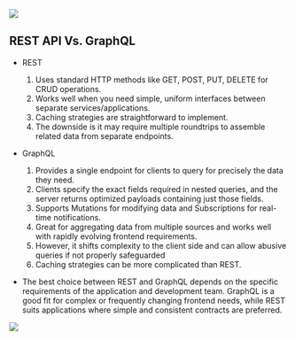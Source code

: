 <img src="https://substack-post-media.s3.amazonaws.com/public/images/972d1d02-396b-4464-b8a3-320b0cbd0f6f_1743x1536.jpeg">

## REST API Vs. GraphQL

* REST
  1. Uses standard HTTP methods like GET, POST, PUT, DELETE for CRUD operations.
  1. Works well when you need simple, uniform interfaces between separate services/applications.
  1. Caching strategies are straightforward to implement.
  1. The downside is it may require multiple roundtrips to assemble related data from separate endpoints.

* GraphQL
  1. Provides a single endpoint for clients to query for precisely the data they need.
  1. Clients specify the exact fields required in nested queries, and the server returns optimized payloads containing just those fields.
  1. Supports Mutations for modifying data and Subscriptions for real-time notifications.
  1. Great for aggregating data from multiple sources and works well with rapidly evolving frontend requirements.
  1. However, it shifts complexity to the client side and can allow abusive queries if not properly safeguarded
  1. Caching strategies can be more complicated than REST.

* The best choice between REST and GraphQL depends on the specific requirements of the application and development team. GraphQL is a good fit for complex or frequently changing frontend needs, while REST suits applications where simple and consistent contracts are preferred.

<img src="https://substack-post-media.s3.amazonaws.com/public/images/a2a0d504-996d-4790-aaa3-ae39e1eee5f6_1280x1663.gif">
